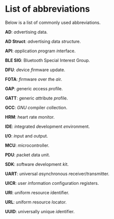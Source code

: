 # List of abbreviations

Below is a list of commonly used abbreviations. 

<span class="tips">**AD**: *a*dvertising *d*ata. 

**AD Struct**: *a*dvertising *d*ata *struct*ure. 

**API**: *a*pplication *p*rogram *i*nterface.</span>

<span class="tips">**BLE SIG**: Bluetooth Special Interest Group.</span>

<span class="tips">**DFU**: *d*evice *f*irmware *u*pdate.</span>

<span class="tips">**FOTA**: *f*irmware *o*ver *t*he *a*ir.</span>

<span class="tips">**GAP**: *g*eneric *a*ccess *p*rofile.

**GATT**: *g*eneric *att*ribute *p*rofile.

**GCC**: *GNU* *c*ompiler *c*ollection. </span>

<span class="tips">**HRM**: *h*eart *r*ate *m*onitor. </span>

<span class="tips">**IDE**: *i*ntegrated *d*evelopment *e*nvironment.

**I/O**: *i*nput and *o*utput.</span>

<span class="tips">**MCU**: *m*icrocontroller. </span>

<span class="tips">**PDU**: *p*acket *d*ata *u*nit.</span>

<span class="tips">**SDK**: *s*oftware *d*evelopment *k*it.</span>

<span class="tips">**UART**: *u*niversal *a*synchronous *r*eceiver/*t*ransmitter. 

**UICR**: *u*ser *i*nformation *c*onfiguration *r*egisters.

**URI**: *u*niform *r*esource *i*dentifier.

**URL**: *u*niform *r*esource *l*ocator. 

**UUID**: *u*niversally *u*nique *id*entifier. </span>
